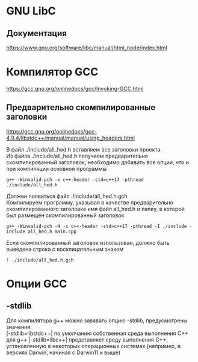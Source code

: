 # GNU LibC

## Документация
https://www.gnu.org/software/libc/manual/html_node/index.html  

# Компилятор GCC
https://gcc.gnu.org/onlinedocs/gcc/Invoking-GCC.html  

## Предварительно скомпилированные заголовки
https://gcc.gnu.org/onlinedocs/gcc-4.9.4/libstdc++/manual/manual/using_headers.html  

В файл ./include/all_hed.h вставляем все заголовки проекта.  
Из файла ./include/all_hed.h получаем предварительно скомпилированный заголовок, необходимо добавить все опции, что и при компиляции основной программы
```
g++ -Winvalid-pch -x c++-header -std=c++17 -pthread ./include/all_hed.h
```
Должен появиться файл ./include/all_hed.h.gch  
Компилируем программу, указывая в качестве предварительно скомпилированного заголовка имя файл all_hed.h и папку, в которой был размещён скомпилированный заголовок
```
g++ -Winvalid-pch -H -x c++-header -std=c++17 -pthread -I ./include -include all_hed.h main.cpp
```
Если скомпилированный заголовок изпользован, должно быть выведена строка с восклицательным знаком
```
! ./include/all_hed.h.gch
```

# Опции GCC
## -stdlib
Для компилятора g++ можно зававать опцию -stdlib, предусмотрены значения:  
|-stdlib=libstdc++| по умолчанию собственная среда выполнения С++ для g++
|-stdlib=libc++| представляет среду выполнения С++, установленную в некоторых операционных системах (например, в версиях Darwin, начиная с Darwin11 и выше)
